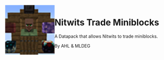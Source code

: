 <img src="pack.png" align="left" width="160px" alt="Nitwits Trade Miniblocks Logo" />

# Nitwits Trade Miniblocks 

A Datapack that allows Nitwits to trade miniblocks.

By AHL & MLDEG
